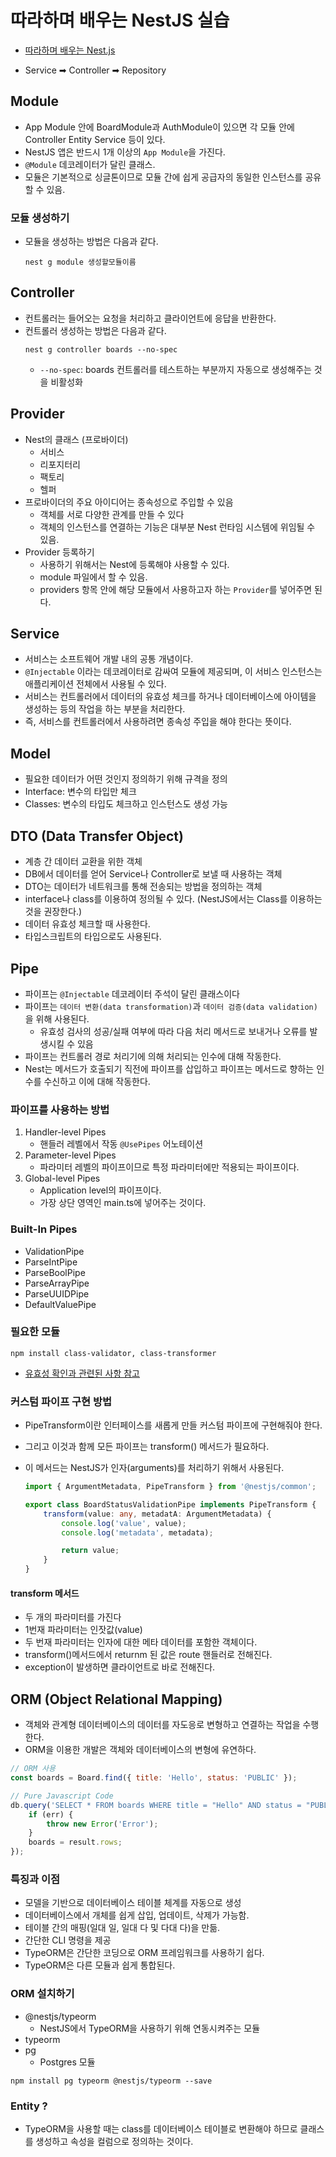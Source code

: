 # 따라하며 배우는 NestJS 실습

-   [따라하며 배우는 Nest.js](https://www.inflearn.com/course/%EB%94%B0%EB%9D%BC%ED%95%98%EB%8A%94-%EB%84%A4%EC%8A%A4%ED%8A%B8-%EC%A0%9C%EC%9D%B4%EC%97%90%EC%8A%A4/dashboard)

-   Service ➡ Controller ➡ Repository

## Module

-   App Module 안에 BoardModule과 AuthModule이 있으면 각 모듈 안에 Controller Entity Service 등이 있다.
-   NestJS 앱은 반드시 1개 이상의 `App Module`을 가진다.
-   `@Module` 데코레이터가 달린 클래스.
-   모듈은 기본적으로 싱글톤이므로 모듈 간에 쉽게 공급자의 동일한 인스턴스를 공유할 수 있음.

### 모듈 생성하기

-   모듈을 생성하는 방법은 다음과 같다.
    ```
    nest g module 생성할모듈이름
    ```

## Controller

-   컨트롤러는 들어오는 요청을 처리하고 클라이언트에 응답을 반환한다.
-   컨트롤러 생성하는 방법은 다음과 같다.
    ```
    nest g controller boards --no-spec
    ```
    -   `--no-spec`: boards 컨트롤러를 테스트하는 부분까지 자동으로 생성해주는 것을 비활성화

## Provider

-   Nest의 클래스 (프로바이더)
    -   서비스
    -   리포지터리
    -   팩토리
    -   헬퍼
-   프로바이더의 주요 아이디어는 종속성으로 주입할 수 있음
    -   객체를 서로 다양한 관계를 만들 수 있다
    -   객체의 인스턴스를 연결하는 기능은 대부분 Nest 런타임 시스템에 위임될 수 있음.
-   Provider 등록하기
    -   사용하기 위해서는 Nest에 등록해야 사용할 수 있다.
    -   module 파일에서 할 수 있음.
    -   providers 항목 안에 해당 모듈에서 사용하고자 하는 `Provider`를 넣어주면 된다.

## Service

-   서비스는 소프트웨어 개발 내의 공통 개념이다.
-   `@Injectable` 이라는 데코레이터로 감싸여 모듈에 제공되며, 이 서비스 인스턴스는 애플리케이션 전체에서 사용될 수 있다.
-   서비스는 컨트롤러에서 데이터의 유효성 체크를 하거나 데이터베이스에 아이템을 생성하는 등의 작업을 하는 부분을 처리한다.
-   즉, 서비스를 컨트롤러에서 사용하려면 종속성 주입을 해야 한다는 뜻이다.

## Model

-   필요한 데이터가 어떤 것인지 정의하기 위해 규격을 정의
-   Interface: 변수의 타입만 체크
-   Classes: 변수의 타입도 체크하고 인스턴스도 생성 가능

## DTO (Data Transfer Object)

-   계층 간 데이터 교환을 위한 객체
-   DB에서 데이터를 얻어 Service나 Controller로 보낼 때 사용하는 객체
-   DTO는 데이터가 네트워크를 통해 전송되는 방법을 정의하는 객체
-   interface나 class를 이용하여 정의될 수 있다. (NestJS에서는 Class를 이용하는 것을 권장한다.)
-   데이터 유효성 체크할 때 사용한다.
-   타입스크립트의 타입으로도 사용된다.

## Pipe

-   파이프는 `@Injectable` 데코레이터 주석이 달린 클래스이다
-   파이프는 `데이터 변환(data transformation)`과 `데이터 검증(data validation)`을 위해 사용된다.
    -   유효성 검사의 성공/실패 여부에 따라 다음 처리 메서드로 보내거나 오류를 발생시킬 수 있음
-   파이프는 컨트롤러 경로 처리기에 의해 처리되는 인수에 대해 작동한다.
-   Nest는 메서드가 호출되기 직전에 파이프를 삽입하고 파이프는 메서드로 향하는 인수를 수신하고 이에 대해 작동한다.

### 파이프를 사용하는 방법

1. Handler-level Pipes
    - 핸들러 레벨에서 작동 `@UsePipes` 어노테이션
2. Parameter-level Pipes
    - 파라미터 레벨의 파이프이므로 특정 파라미터에만 적용되는 파이프이다.
3. Global-level Pipes
    - Application level의 파이프이다.
    - 가장 상단 영역인 main.ts에 넣어주는 것이다.

### Built-In Pipes

-   ValidationPipe
-   ParseIntPipe
-   ParseBoolPipe
-   ParseArrayPipe
-   ParseUUIDPipe
-   DefaultValuePipe

### 필요한 모듈

```
npm install class-validator, class-transformer
```

-   [유효성 확인과 관련된 사항 참고](https://github.com/typestack/class-validator#manual-validation)

### 커스텀 파이프 구현 방법

-   PipeTransform이란 인터페이스를 새롭게 만들 커스텀 파이프에 구현해줘야 한다.
-   그리고 이것과 함께 모든 파이프는 transform() 메서드가 필요하다.
-   이 메서드는 NestJS가 인자(arguments)를 처리하기 위해서 사용된다.

    ```ts
    import { ArgumentMetadata, PipeTransform } from '@nestjs/common';

    export class BoardStatusValidationPipe implements PipeTransform {
        transform(value: any, metadatA: ArgumentMetadata) {
            console.log('value', value);
            console.log('metadata', metadata);

            return value;
        }
    }
    ```

#### transform 메서드

-   두 개의 파라미터를 가진다
-   1번재 파라미터는 인잣값(value)
-   두 번재 파라미터는 인자에 대한 메타 데이터를 포함한 객체이다.
-   transform()메서드에서 returnm 된 값은 route 핸들러로 전해진다.
-   exception이 발생하면 클라이언트로 바로 전해진다.

## ORM (Object Relational Mapping)

-   객체와 관계형 데이터베이스의 데이터를 자도응로 변형하고 연결하는 작업을 수행한다.
-   ORM을 이용한 개발은 객체와 데이터베이스의 변형에 유연하다.

```js
// ORM 사용
const boards = Board.find({ title: 'Hello', status: 'PUBLIC' });

// Pure Javascript Code
db.query('SELECT * FROM boards WHERE title = "Hello" AND status = "PUBLIC', (err, result) => {
    if (err) {
        throw new Error('Error');
    }
    boards = result.rows;
});
```

### 특징과 이점

-   모델을 기반으로 데이터베이스 테이블 체계를 자동으로 생성
-   데이터베이스에서 개체를 쉽게 삽입, 업데이트, 삭제가 가능함.
-   테이블 간의 매핑(일대 일, 일대 다 및 다대 다)을 만듦.
-   간단한 CLI 명령을 제공
-   TypeORM은 간단한 코딩으로 ORM 프레임워크를 사용하기 쉽다.
-   TypeORM은 다른 모듈과 쉽게 통합된다.

### ORM 설치하기

-   @nestjs/typeorm
    -   NestJS에서 TypeORM을 사용하기 위해 연동시켜주는 모듈
-   typeorm
-   pg
    -   Postgres 모듈

```
npm install pg typeorm @nestjs/typeorm --save
```

### Entity ?

-   TypeORM을 사용할 때는 class를 데이터베이스 테이블로 변환해야 하므로 클래스를 생성하고 속성을 컬럼으로 정의하는 것이다.
